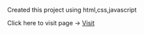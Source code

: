 Created this project using html,css,javascript

Click here to visit page -> <a href="https://at-flixx-1hakok018-ajays-projects-a568969d.vercel.app/">Visit</a>
